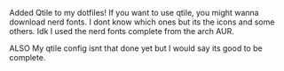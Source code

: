 Added Qtile to my dotfiles! If you want to use qtile, you might wanna download nerd fonts. I dont know which ones but its the icons and some others. Idk I used the nerd fonts complete from the arch AUR.

ALSO
My qtile config isnt that done yet but I would say its good to be complete. 
